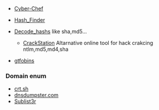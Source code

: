 - [Cyber-Chef](https://gchq.github.io/CyberChef/)
- [Hash_Finder](https://www.tunnelsup.com/hash-analyzer/)
- [Decode_hashs](https://10015.io/tools/md5-encrypt-decrypt) like sha,md5...
  - [CrackStation](https://crackstation.net/) Altarnative online tool for hack crakcing ntlm,md5,md4,sha
 
- [gtfobins](https://gtfobins.github.io/)

### Domain enum
- [crt.sh](https://crt.sh/)
- [dnsdumpster.com](https://dnsdumpster.com/)
- [Sublist3r](https://github.com/aboul3la/Sublist3r.git)
